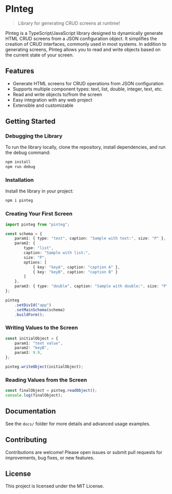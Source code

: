 # PInteg
> Library for generating CRUD screens at runtime!

PInteg is a TypeScript/JavaScript library designed to dynamically generate HTML CRUD screens from a JSON configuration object. It simplifies the creation of CRUD interfaces, commonly used in most systems. In addition to generating screens, PInteg allows you to read and write objects based on the current state of your screen.

## Features
- Generate HTML screens for CRUD operations from JSON configuration
- Supports multiple component types: text, list, double, integer, text, etc.
- Read and write objects to/from the screen
- Easy integration with any web project
- Extensible and customizable

## Getting Started

### Debugging the Library
To run the library locally, clone the repository, install dependencies, and run the debug command:
```sh
npm install
npm run debug
```

### Installation
Install the library in your project:
```sh
npm i pinteg
```

### Creating Your First Screen
```typescript
import pinteg from "pinteg";

const schema = {
	param1: { type: "text", caption: "Sample with text:", size: "P" },
	param2: {
		type: "list",
		caption: "Sample with list:",
		size: "P",
		options: [
			{ key: "keyA", caption: "caption A" },
			{ key: "keyB", caption: "caption B" }
		]
	},
	param3: { type: "double", caption: "Sample with double:", size: "P" },
};

pinteg
	.setDivId("app")
	.setMainSchema(schema)
	.buildForm();
```

### Writing Values to the Screen
```typescript
const initialObject = {
	param1: "text value",
	param2: "keyB",
	param3: 9.9,
};

pinteg.writeObject(initialObject);
```

### Reading Values from the Screen
```typescript
const finalObject = pinteg.readObject();
console.log(finalObject);
```

## Documentation
See the `docs/` folder for more details and advanced usage examples.

## Contributing
Contributions are welcome! Please open issues or submit pull requests for improvements, bug fixes, or new features.

## License
This project is licensed under the MIT License.
